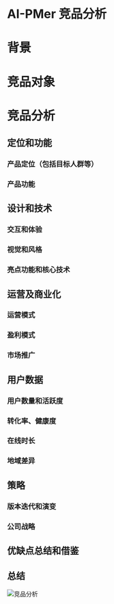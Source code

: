<!--
 * @Author: Anxjing.AI
 * @Date: 2020-08-22 18:33:12
 * @LastEditTime: 2020-08-23 09:54:49
 * @LastEditors: Anajing.AI
 * @Description: 
 * @FilePath: \Anxjing.AI\JingNotebook\AIPMer\AI-PMer_竞品分析.md
 * @THIS FILE IS PART OF Anxjing.AI PROJECT
-->
# AI-PMer 竞品分析

# 背景
    

# 竞品对象

# 竞品分析

## 定位和功能


### 产品定位（包括目标人群等）



### 产品功能



## 设计和技术


### 交互和体验



### 视觉和风格



### 亮点功能和核心技术

## 运营及商业化


### 运营模式



### 盈利模式



### 市场推广



## 用户数据


### 用户数量和活跃度



### 转化率、健康度



### 在线时长



### 地域差异



## 策略


### 版本迭代和演变



### 公司战略



## 优缺点总结和借鉴 



## 总结


![竞品分析](https://gitee.com/Anxjing_AI/AnImg/raw/master/img/20200823095415.png)